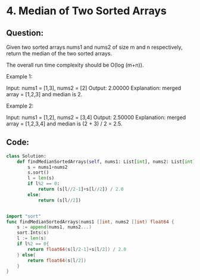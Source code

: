 # 4. Median of Two Sorted Arrays

## Question:

Given two sorted arrays nums1 and nums2 of size m and n respectively, return the median of the two sorted arrays.

The overall run time complexity should be O(log (m+n)).
 
Example 1:

Input: nums1 = [1,3], nums2 = [2]
Output: 2.00000
Explanation: merged array = [1,2,3] and median is 2.

Example 2:

Input: nums1 = [1,2], nums2 = [3,4]
Output: 2.50000
Explanation: merged array = [1,2,3,4] and median is (2 + 3) / 2 = 2.5.

## Code:

```python 
class Solution:
    def findMedianSortedArrays(self, nums1: List[int], nums2: List[int]) -> float:
        s = nums1+nums2
        s.sort()
        l = len(s)
        if l%2 == 0:
            return (s[l//2-1]+s[l//2]) / 2.0
        else:
            return (s[l//2])
```

```go 

import "sort"
func findMedianSortedArrays(nums1 []int, nums2 []int) float64 {
    s := append(nums1, nums2...)
    sort.Ints(s)
    l := len(s)
    if l%2 == 0{
        return float64(s[l/2-1]+s[l/2]) / 2.0
    } else{
        return float64(s[l/2])
    }
}

```
